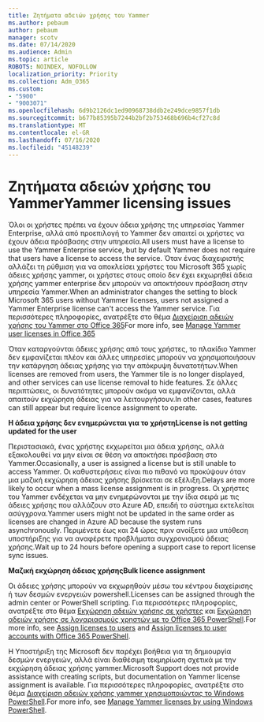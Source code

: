 ```yaml
---
title: Ζητήματα αδειών χρήσης του Yammer
ms.author: pebaum
author: pebaum
manager: scotv
ms.date: 07/14/2020
ms.audience: Admin
ms.topic: article
ROBOTS: NOINDEX, NOFOLLOW
localization_priority: Priority
ms.collection: Adm_O365
ms.custom:
- "5900"
- "9003071"
ms.openlocfilehash: 6d9b2126dc1ed90968738ddb2e249dce9857f1db
ms.sourcegitcommit: b677b85395b7244b2bf2b753468b696b4cf27c8d
ms.translationtype: MT
ms.contentlocale: el-GR
ms.lasthandoff: 07/16/2020
ms.locfileid: "45148239"
---
```

# <a name="yammer-licensing-issues"></a><span data-ttu-id="8167b-102">Ζητήματα αδειών χρήσης του Yammer</span><span class="sxs-lookup"><span data-stu-id="8167b-102">Yammer licensing issues</span></span>

<span data-ttu-id="8167b-103">Όλοι οι χρήστες πρέπει να έχουν άδεια χρήσης της υπηρεσίας Yammer Enterprise, αλλά από προεπιλογή το Yammer δεν απαιτεί οι χρήστες να έχουν άδεια πρόσβασης στην υπηρεσία.</span><span class="sxs-lookup"><span data-stu-id="8167b-103">All users must have a license to use the Yammer Enterprise service, but by default Yammer does not require that users have a license to access the service.</span></span> <span data-ttu-id="8167b-104">Όταν ένας διαχειριστής αλλάζει τη ρύθμιση για να αποκλείσει χρήστες του Microsoft 365 χωρίς άδειες χρήσης yammer, οι χρήστες στους οποίο δεν έχει εκχωρηθεί άδεια χρήσης yammer enterprise δεν μπορούν να αποκτήσουν πρόσβαση στην υπηρεσία Yammer.</span><span class="sxs-lookup"><span data-stu-id="8167b-104">When an administrator changes the setting to block Microsoft 365 users without Yammer licenses, users not assigned a Yammer Enterprise license can't access the Yammer service.</span></span> <span data-ttu-id="8167b-105">Για περισσότερες πληροφορίες, ανατρέξτε στο θέμα [Διαχείριση αδειών χρήσης του Yammer στο Office 365](https://docs.microsoft.com/yammer/manage-yammer-users/manage-yammer-licenses-in-office-365)</span><span class="sxs-lookup"><span data-stu-id="8167b-105">For more info, see [Manage Yammer user licenses in Office 365](https://docs.microsoft.com/yammer/manage-yammer-users/manage-yammer-licenses-in-office-365)</span></span> 

<span data-ttu-id="8167b-106">Όταν καταργούνται άδειες χρήσης από τους χρήστες, το πλακίδιο Yammer δεν εμφανίζεται πλέον και άλλες υπηρεσίες μπορούν να χρησιμοποιήσουν την κατάργηση άδειας χρήσης για την απόκρυψη δυνατοτήτων.</span><span class="sxs-lookup"><span data-stu-id="8167b-106">When licenses are removed from users, the Yammer tile is no longer displayed, and other services can use license removal to hide features.</span></span> <span data-ttu-id="8167b-107">Σε άλλες περιπτώσεις, οι δυνατότητες μπορούν ακόμα να εμφανίζονται, αλλά απαιτούν εκχώρηση άδειας για να λειτουργήσουν.</span><span class="sxs-lookup"><span data-stu-id="8167b-107">In other cases, features can still appear but require licence assignment to operate.</span></span>  

<span data-ttu-id="8167b-108">**Η άδεια χρήσης δεν ενημερώνεται για το χρήστη**</span><span class="sxs-lookup"><span data-stu-id="8167b-108">**License is not getting updated for the user**</span></span>  

<span data-ttu-id="8167b-109">Περιστασιακά, ένας χρήστης εκχωρείται μια άδεια χρήσης, αλλά εξακολουθεί να μην είναι σε θέση να αποκτήσει πρόσβαση στο Yammer.</span><span class="sxs-lookup"><span data-stu-id="8167b-109">Occasionally, a user is assigned a license but is still unable to access Yammer.</span></span> <span data-ttu-id="8167b-110">Οι καθυστερήσεις είναι πιο πιθανό να προκύψουν όταν μια μαζική εκχώρηση άδειας χρήσης βρίσκεται σε εξέλιξη.</span><span class="sxs-lookup"><span data-stu-id="8167b-110">Delays are more likely to occur when a mass license assignment is in progress.</span></span> <span data-ttu-id="8167b-111">Οι χρήστες του Yammer ενδέχεται να μην ενημερώνονται με την ίδια σειρά με τις άδειες χρήσης που αλλάζουν στο Azure AD, επειδή το σύστημα εκτελείται ασύγχρονα.</span><span class="sxs-lookup"><span data-stu-id="8167b-111">Yammer users might not be updated in the same order as licenses are changed in Azure AD because the system runs asynchronously.</span></span> <span data-ttu-id="8167b-112">Περιμένετε έως και 24 ώρες πριν ανοίξετε μια υπόθεση υποστήριξης για να αναφέρετε προβλήματα συγχρονισμού άδειας χρήσης.</span><span class="sxs-lookup"><span data-stu-id="8167b-112">Wait up to 24 hours before opening a support case to report license sync issues.</span></span>  

<span data-ttu-id="8167b-113">**Μαζική εκχώρηση άδειας χρήσης**</span><span class="sxs-lookup"><span data-stu-id="8167b-113">**Bulk licence assignment**</span></span>  

<span data-ttu-id="8167b-114">Οι άδειες χρήσης μπορούν να εκχωρηθούν μέσω του κέντρου διαχείρισης ή των δεσμών ενεργειών powershell.</span><span class="sxs-lookup"><span data-stu-id="8167b-114">Licenses can be assigned through the admin center or PowerShell scripting.</span></span> <span data-ttu-id="8167b-115">Για περισσότερες πληροφορίες, ανατρέξτε στο θέμα [Εκχώρηση αδειών χρήσης σε χρήστες](https://docs.microsoft.com/microsoft-365/admin/manage/assign-licenses-to-users) και [Εκχώρηση αδειών χρήσης σε λογαριασμούς χρηστών με το Office 365 PowerShell](https://docs.microsoft.com/office365/enterprise/powershell/assign-licenses-to-user-accounts-with-office-365-powershell).</span><span class="sxs-lookup"><span data-stu-id="8167b-115">For more info, see [Assign licenses to users](https://docs.microsoft.com/microsoft-365/admin/manage/assign-licenses-to-users) and [Assign licenses to user accounts with Office 365 PowerShell](https://docs.microsoft.com/office365/enterprise/powershell/assign-licenses-to-user-accounts-with-office-365-powershell).</span></span> 

<span data-ttu-id="8167b-116">Η Υποστήριξη της Microsoft δεν παρέχει βοήθεια για τη δημιουργία δεσμών ενεργειών, αλλά είναι διαθέσιμη τεκμηρίωση σχετικά με την εκχώρηση άδειας χρήσης yammer.</span><span class="sxs-lookup"><span data-stu-id="8167b-116">Microsoft Support does not provide assistance with creating scripts, but documentation on Yammer license assignment is available.</span></span> <span data-ttu-id="8167b-117">Για περισσότερες πληροφορίες, ανατρέξτε στο θέμα [Διαχείριση αδειών χρήσης yammer χρησιμοποιώντας το Windows PowerShell](https://docs.microsoft.com/yammer/manage-yammer-users/manage-yammer-licenses-in-office-365#manage-yammer-licenses-by-using-windows-powershell).</span><span class="sxs-lookup"><span data-stu-id="8167b-117">For more info, see [Manage Yammer licenses by using Windows PowerShell](https://docs.microsoft.com/yammer/manage-yammer-users/manage-yammer-licenses-in-office-365#manage-yammer-licenses-by-using-windows-powershell).</span></span>